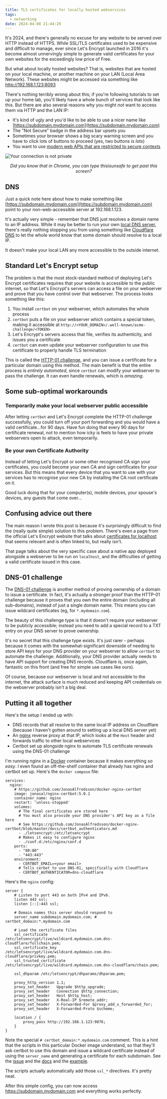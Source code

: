 ```yaml
---
title: TLS certificates for locally hosted webservices
tags:
  - networking
date: 2024-04-08 21:44:29
---
```



It's 2024, and there's generally no excuse for any website to be served over 
HTTP instead of HTTPS. While SSL/TLS certificates used to be expensive and 
difficult to manage, ever since Let's Encrypt launched in 2016 it's become 
almost unnervingly simple to generate valid certificates for your own 
websites for the exceedingly low price of Free.

But what about locally hosted websites? That is, websites that are hosted on 
your local machine, or another machine on your LAN (Local Area Network). 
These websites might be accessed via something like http://192.168.1.123:8093

There's nothing terribly wrong about this; if you're following tutorials to 
set up your home lab, you'll likely have a whole bunch of services that look 
like this. But there are also several reasons why you might _not_ want to 
access them via HTTP and the LAN IP:

 - It's kind of ugly and you'd like to be able to use a nicer name like 
   [https://subdomain.mydomain.com](https://subdomain.mydomain.com)
 - The "Not Secure" badge in the address bar upsets you
 - Sometimes your browser shows a big scary warning screen and you have to 
   click lots of buttons to proceed (yes, two buttons is _lots_)
 - You want to use [modern web APIs that are restricted to secure contexts](https://developer.mozilla.org/en-US/docs/Web/Security/Secure_Contexts/features_restricted_to_secure_contexts)

![Your connection is not private](your_connection_is_not_private.png)
<div style="text-align: center"><em>Did you know that in Chrome, you 
can type thisisunsafe to get past this screen?</em></div>

## DNS

Just a quick note here about how to make something like [https://subdomain.mydomain.com](https://subdomain.mydomain.com)
point to your non-web-accessible server at 192.168.1.123.

It's actually very simple - remember that DNS just resolves a domain name to an IP address. 
While it may be better to run your own [local DNS server](https://www.isc.org/bind/),
there's really nothing stopping you from using something like [Cloudflare DNS](https://www.cloudflare.com/learning/dns/what-is-1.1.1.1/)
to let the whole world know that some domain should resolve to a local IP.

It doesn't make your local LAN any more accessible to the outside internet.

## Standard Let's Encrypt setup

The problem is that the most stock-standard method of deploying Let's Encrypt 
certificates requires that your website is accessible to the public internet,
so that Let's Encrypt's servers can access a file on your webserver and prove
that you have control over that webserver. The process looks something like this:

1. You install `certbot` on your webserver, which automates the whole process
2. `certbot` puts a file on your webserver which contains a special token, 
   making it accessible at `http://<YOUR_DOMAIN>/.well-known/acme-challenge/<TOKEN>`
3. Let's Encrypt's servers access that file, verifies its authenticity, and 
   issues you a certificate
4. `certbot` can even update your webserver configuration to use this 
   certificate to properly handle TLS termination

This is called the [HTTP-01 challenge](https://letsencrypt.org/docs/challenge-types/), and you can issue a certificate for a 
particular domain using this method. The main benefit is that the entire 
process is _entirely automated_, since `certbot` can modify your webserver 
to pass the challenge. It can even handle renewals, which is _amazing_.

## Some sub-optimal workarounds

### Temporarily make your local webserver public accessible

After letting `certbot` and Let's Encrypt complete the HTTP-01 challenge 
successfully, you could turn off your port forwarding and you would have a 
valid certificate...for 90 days. Have fun doing that every 90 days for 
certificate renewal, not to mention how icky is feels to have your private 
webservers open to attack, even temporarily.

### Be your own Certificate Authority

Instead of letting Let's Encrypt or some other recognised CA sign your 
certificates, you could become your own CA and sign certificates for your 
services. But this means that every device that you want to use with your 
services has to recognise your new CA by installing the CA root certificate 
on it.

Good luck doing that for your computer(s), mobile devices, your spouse's 
devices, any guests that come over...

## Confusing advice out there

The main reason I wrote this post is because it's surprisingly difficult to 
find the (really quite simple) solution to this problem. There's even a 
page from 
the official Let's Encrypt website that talks about [certificates for 
localhost](https://letsencrypt.org/docs/certificates-for-localhost/) that 
seems relevant and is often linked to, but really isn't.

That page talks about the very specific case about a native app deployed 
alongside a webserver to be run on `localhost`, and the difficulties of 
getting a valid certificate issued in this case.

## DNS-01 challenge

The [DNS-01 challenge](https://letsencrypt.org/docs/challenge-types/) is 
another method of proving ownership of a domain to issue a certificate. In 
fact, it's actually a _stronger_ proof than the HTTP-01 challenge because it 
proves that you own the entire domain (including all sub-domains), instead 
of just a single domain name. This means you can issue wildcard certificates 
(eg, for `*.mydomain.com`).

The beauty of this challenge type is that it doesn't require your webserver 
to be publicly accessible; instead you need to add a special record to a TXT 
entry on your DNS server to prove ownership.

It's no secret that this challenge type exists. It's just rarer - perhaps 
because it comes with the somewhat-significant downside of needing to store 
API keys for your DNS provider on your webserver to allow `certbot` to 
automate the challenge. Additionally, your DNS provider actually 
needs to have API support for creating DNS records. Cloudflare is, once 
again, fantastic on this front (and free for simple use cases like ours).

Of course, because our webserver is local and not accessible to the internet,
the attack surface is much reduced and keeping API credentials on the webserver 
probably isn't a big deal.

## Putting it all together

Here's the setup I ended up with:
 - DNS records that all resolve to the same local IP address on Cloudflare 
   (because I haven't gotten around to setting up a local DNS server yet)
 - An [nginx](https://www.nginx.com/) reverse proxy at that IP, which looks 
   at the `Host` header and forwards traffic to other local webservices
 - Certbot set up alongside nginx to automate TLS certificate renewals using 
   the DNS-01 challenge

I'm running nginx in a [Docker](https://www.docker.com/) container because 
it makes everything _so easy_. I even found an off-the-shelf container that 
already has nginx and certbot set up. Here's the `docker compose` file:

```dockercompose
services:
  nginx:
    # https://github.com/JonasAlfredsson/docker-nginx-certbot
    image: jonasal/nginx-certbot:5.0.1
    container_name: nginx
    restart: 'unless-stopped'
    volumes:
      # The final certificates are stored here
      # You must also provide your DNS provider's API key as a file here
      # See https://github.com/JonasAlfredsson/docker-nginx-certbot/blob/master/docs/certbot_authenticators.md
      - ./letsencrypt:/etc/letsencrypt
      # Makes it easy to configure nginx
      - ./conf.d:/etc/nginx/conf.d
    ports:
      - "80:80"
      - "443:443"
    environment:
      - CERTBOT_EMAIL=<your email>
      # Tells cerbot to use DNS-01, specifically with Cloudflare
      - CERTBOT_AUTHENTICATOR=dns-cloudflare
```

Here's the `nginx` config:

```nginx
server { 
    # Listen to port 443 on both IPv4 and IPv6. 
    listen 443 ssl; 
    listen [::]:443 ssl; 
 
    # Domain names this server should respond to 
    server_name subdomain.mydomain.com; # certbot_domain:*.mydomain.com 
 
    # Load the certificate files 
    ssl_certificate         /etc/letsencrypt/live/wildcard.mydomain.com.dns-cloudflare/fullchain.pem; 
    ssl_certificate_key     /etc/letsencrypt/live/wildcard.mydomain.com.dns-cloudflare/privkey.pem; 
    ssl_trusted_certificate /etc/letsencrypt/live/wildcard.mydomain.com.dns-cloudflare/chain.pem; 
 
    ssl_dhparam /etc/letsencrypt/dhparams/dhparam.pem; 
 
    proxy_http_version 1.1; 
    proxy_set_header   Upgrade $http_upgrade; 
    proxy_set_header   Connection $http_connection; 
    proxy_set_header   Host $http_host; 
    proxy_set_header   X-Real-IP $remote_addr; 
    proxy_set_header   X-Forwarded-For $proxy_add_x_forwarded_for; 
    proxy_set_header   X-Forwarded-Proto $scheme; 
 
    location / { 
        proxy_pass http://192.168.1.123:9876; 
    } 
}
```

Note the special `# certbot_domain:*.mydomain.com` comment. This is a hint 
that the scripts in this particular Docker image understand, so that they'll 
ask certbot to use this domain and issue a wildcard certificate instead of 
using the `server_name` and generating a certificate for each subdomain. See 
the [issue](https://github.com/JonasAlfredsson/docker-nginx-certbot/issues/130)
and the [docs](https://github.com/JonasAlfredsson/docker-nginx-certbot/blob/master/docs/advanced_usage.md#override-server_name)
and the [example](https://github.com/JonasAlfredsson/docker-nginx-certbot/blob/master/examples/example_server_overrides.conf).

The scripts actually automatically add those `ssl_*` directives. It's pretty 
neat.

After this simple config, you can now access https://subdomain.mydomain.com 
and everything works perfectly.